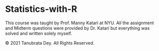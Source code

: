 # Statistics-with-R

This course was taught by Prof. Manny Katari at NYU. All the assignment and Midterm questions were provided by Dr. Katari but everything was solved and written solely myself.

© 2021 Tanubrata Dey. All Rights Reserved. 
